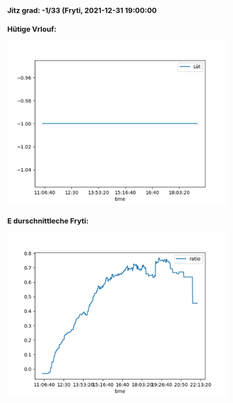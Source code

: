 ### Jitz grad: -1/33 (Fryti, 2021-12-31 19:00:00

### Hütige Vrlouf:
![Graph](Today.png)

### E durschnittleche Fryti:
![Graph](Fryti.png)